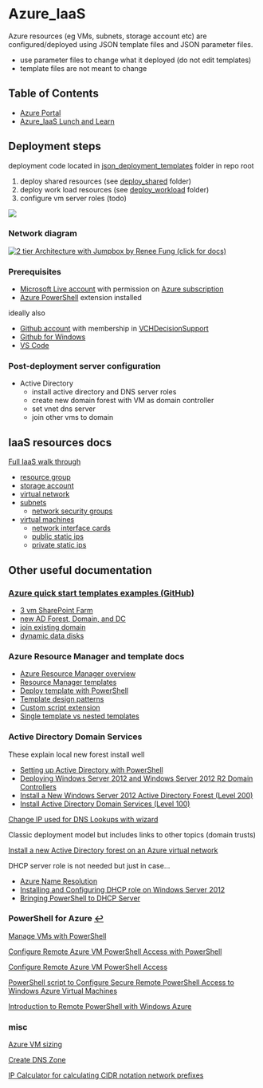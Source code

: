 # Azure_IaaS

Azure resources (eg VMs, subnets, storage account etc) are configured/deployed using JSON template files and JSON parameter files.

- use parameter files to change what it deployed (do not edit templates)
- template files are not meant to change

## Table of Contents

- [Azure Portal](https://portal.azure.com/)
- [Azure_IaaS Lunch and Learn](https://vchdecisionsupport.github.io/Azure_IaaS/)

## Deployment steps

deployment code located in [json_deployment_templates](json_deployment_templates) folder in repo root

1. deploy shared resources (see [deploy_shared](json_deployment_templates/deploy_shared) folder)
1. deploy work load resources (see [deploy_workload](json_deployment_templates/deploy_workload) folder)
1. configure vm server roles (todo)

<a href="https://portal.azure.com/#create/Microsoft.Template/uri/https%3A%2F%2Fraw.githubusercontent.com%2FVCHDecisionSupport%2FAzure_IaaS%2Fmaster%2Fjson_deployment_templates%2Fdeploy_shared%2Fazuredeploy.json" target="_blank">
    <img src="http://azuredeploy.net/deploybutton.png"/>
</a>

### Network diagram

[![](https://raw.githubusercontent.com/VCHDecisionSupport/Azure_IaaS/master/docs/network_diagram.png "2 tier Architecture with Jumpbox by Renee Fung (click for docs)")](https://docs.microsoft.com/en-us/azure/architecture/reference-architectures/virtual-machines-windows/n-tier)

### Prerequisites

- [Microsoft Live account](https://signup.live.com) with permission on [Azure subscription](https://portal.azure.com/)
- [Azure PowerShell](https://docs.microsoft.com/en-us/powershell/azure/overview?view=azurermps-3.8.0) extension installed

ideally also

- [Github account](https://github.com/join) with membership in [VCHDecisionSupport](https://github.com/orgs/VCHDecisionSupport/people)
- [Github for Windows](https://desktop.github.com/)
- [VS Code](https://code.visualstudio.com/)

### Post-deployment server configuration

- Active Directory
  - install active directory and DNS server roles
  - create new domain forest with VM as domain controller
  - set vnet dns server
  - join other vms to domain

## IaaS resources docs

[Full IaaS walk through](https://docs.microsoft.com/en-us/azure/virtual-machines/windows/infrastructure-example?toc=%2fazure%2fvirtual-machines%2fwindows%2ftoc.json)

- [resource group](https://docs.microsoft.com/en-us/azure/virtual-machines/windows/infrastructure-resource-groups-guidelines#resource-groups)
- [storage account](https://docs.microsoft.com/en-us/azure/storage/storage-introduction#blob-storage)
- [virtual network](https://docs.microsoft.com/en-us/azure/virtual-network/virtual-networks-overview)
- [subnets](https://azure.microsoft.com/en-us/documentation/articles/virtual-networks-nsg/#subnets)
  - [network security groups](https://docs.microsoft.com/en-us/azure/virtual-network/virtual-networks-nsg)
- [virtual machines](https://docs.microsoft.com/en-us/azure/virtual-machines/windows/)
  - [network interface cards](https://docs.microsoft.com/en-us/azure/virtual-network/virtual-networks-overview#a-namewithin-vnetaconnect-azure-resources)
  - [public static ips](https://docs.microsoft.com/en-us/azure/virtual-network/virtual-network-public-ip-address)
  - [private static ips](https://docs.microsoft.com/en-us/azure/virtual-network/virtual-networks-static-private-ip-arm-pportal)

## Other useful documentation

### [Azure quick start templates examples (GitHub)](https://github.com/Azure/azure-quickstart-templates)

- [3 vm SharePoint Farm](https://github.com/VCHDecisionSupport/azure-quickstart-templates/tree/master/sharepoint-three-vm)
- [new AD Forest, Domain, and DC](https://github.com/Azure/azure-quickstart-templates/tree/master/active-directory-new-domain)
- [join existing domain](https://github.com/Azure/azure-quickstart-templates/blob/master/201-vm-domain-join-existing/azuredeploy.json)
- [dynamic data disks](https://github.com/Azure/azure-quickstart-templates/blob/master/201-vm-dynamic-data-disks-selection/azuredeploy.json)

### Azure Resource Manager and template docs

- [Azure Resource Manager overview](https://docs.microsoft.com/en-us/azure/azure-resource-manager/resource-group-overview)
- [Resource Manager templates](https://docs.microsoft.com/en-us/azure/azure-resource-manager/resource-group-authoring-templates)
- [Deploy template with PowerShell](https://docs.microsoft.com/en-us/azure/azure-resource-manager/resource-group-template-deploy#deploy-local-template)
- [Template design patterns](https://docs.microsoft.com/en-us/azure/azure-resource-manager/best-practices-resource-manager-design-templates)
- [Custom script extension](https://docs.microsoft.com/en-us/azure/virtual-machines/windows/extensions-customscript)
- [Single template vs nested templates](https://docs.microsoft.com/en-us/azure/azure-resource-manager/resource-manager-template-best-practices#single-template-vs-nested-templates)

### Active Directory Domain Services

These explain local new forest install well

- [Setting up Active Directory with PowerShell](https://blogs.technet.microsoft.com/uktechnet/2016/06/08/setting-up-active-directory-via-powershell/) 
- [Deploying Windows Server 2012 and Windows Server 2012 R2 Domain Controllers](https://www.microsoftpressstore.com/articles/article.aspx?p=2216997&seqNum=4)
- [Install a New Windows Server 2012 Active Directory Forest (Level 200)](https://technet.microsoft.com/windows-server-docs/identity/ad-ds/deploy/install-a-new-windows-server-2012-active-directory-forest--level-200-)
- [Install Active Directory Domain Services (Level 100)](https://technet.microsoft.com/en-us/windows-server-docs/identity/ad-ds/deploy/install-active-directory-domain-services--level-100-)

[Change IP used for DNS Lookups with wizard](http://geekswithblogs.net/technetbytes/archive/2011/10/09/147233.aspx)

Classic deployment model but includes links to other topics (domain trusts)

[Install a new Active Directory forest on an Azure virtual network](https://azure.microsoft.com/en-us/documentation/articles/active-directory-new-forest-virtual-machine/)

DHCP server role is not needed but just in case...

- [Azure Name Resolution](https://docs.microsoft.com/en-us/azure/virtual-network/virtual-networks-name-resolution-for-vms-and-role-instances)
- [Installing and Configuring DHCP role on Windows Server 2012](https://blogs.technet.microsoft.com/teamdhcp/2012/08/31/installing-and-configuring-dhcp-role-on-windows-server-2012/)
- [Bringing PowerShell to DHCP Server](https://blogs.technet.microsoft.com/teamdhcp/2012/07/15/bringing-powershell-to-dhcp-server/)

### PowerShell for Azure <b id="f10"></b>[↩](#a10)

[Manage VMs with PowerShell](https://azure.microsoft.com/en-us/documentation/articles/virtual-machines-windows-ps-manage/)

[Configure Remote Azure VM PowerShell Access with PowerShell](http://fabriccontroller.net/automatically-configuring-remote-powershell-for-windows-azure-virtual-machines-on-your-machine/)

[Configure Remote Azure VM PowerShell Access](https://blogs.msdn.microsoft.com/mariok/2011/08/08/command-line-access-to-azure-vms-powershell-remoting/)

[PowerShell script to Configure Secure Remote PowerShell Access to Windows Azure Virtual Machines](https://gallery.technet.microsoft.com/scriptcenter/Configures-Secure-Remote-b137f2fe)

[Introduction to Remote PowerShell with Windows Azure](https://www.opsgility.com/blog/windows-azure-powershell-reference-guide/introduction-remote-powershell-with-windows-azure/)

### misc

[Azure VM sizing](https://azure.microsoft.com/en-us/documentation/articles/cloud-services-sizes-specs/)

[Create DNS Zone](https://azure.microsoft.com/en-us/documentation/articles/dns-getstarted-create-dnszone/)

[IP Calculator for calculating CIDR notation network prefixes](http://jodies.de/ipcalc)
